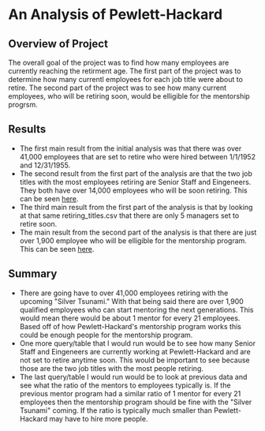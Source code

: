 # An Analysis of Pewlett-Hackard

## Overview of Project
The overall goal of the project was to find how many employees are currently reaching the retirment age. The first part of the project was to determine how many currentl employees for each job title were about to retire. The second part of the project was to see how many current employees, who will be retiring soon, would be elligible for the mentorship progrsm. 

## Results
- The first main result from the initial analysis was that there was over 41,000 employees that are set to retire who were hired between 1/1/1952 and 12/31/1955.
- The second result from the first part of the analysis are that the two job titles with the most employees retiring are Senior Staff and Eingeneers. They both have over 14,000 employees who will be soon retiring. This can be seen [here](https://github.com/jmerenstein/Pewlett-Hackard_Analysis/blob/main/Data/retiring_titles.csv).  
- The third main result from the first part of the analysis is that by looking at that same retiring_titles.csv that there are only 5 managers set to retire soon.
- The main result from the second part of the analysis is that there are just over 1,900 employee who will be elligible for the mentorship program. This can be seen [here](https://github.com/jmerenstein/Pewlett-Hackard_Analysis/blob/main/Data/mentorship_eligibilty.csv). 


## Summary
- There are going have to over 41,000 employees retiring with the upcoming "Silver Tsunami." With that being said there are over 1,900 qualified employees who can start mentoring the next generations. This would mean there would be about 1 mentor for every 21 employees. Based off of how Pewlett-Hackard's mentorship program works this could be enough people for the mentorship program. 
- One more query/table that I would run would be to see how many Senior Staff and Eingeneers are currently working at Pewlett-Hackard and are not set to retire anytime soon. This would be important to see because those are the two job titles with the most people retiring.
- The last query/table I would run would be to look at previous data and see what the ratio of the mentors to employees typically is. If the previous mentor program had a similar ratio of 1 mentor for every 21 employees then the mentorship program should be fine with the "Silver Tsunami" coming. If the ratio is typically much smaller than Pewlett-Hackard may have to hire more people. 
